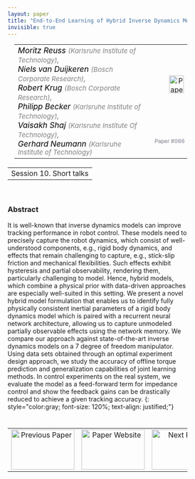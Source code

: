 ```yaml
---
layout: paper
title: "End-to-End Learning of Hybrid Inverse Dynamics Models for Precise and Compliant Impedance Control"
invisible: true
---
```

<head>
<style>
* {
  box-sizing: border-box;
}

#myInput {
  background-position: 10px 10px;
  background-repeat: no-repeat;
  width: 100%;
  font-size: 100%;
  padding: 12px 20px 12px 40px;
  border: 1px solid #ddd;
  margin-bottom: 12px;
}

#myTable, #myTableA {
  border-collapse: collapse;
  width: 100%;
  border: 1px solid #ddd;
  font-size: 100%;
}

#myTable th, #myTable td, #myTableA th, #myTableA td {
  text-align: left;
  padding: 12px;
}

#myTable tr, #myTableA tr {
  border-bottom: 1px solid #ddd;
}

#myTable tr.header, #myTable tr:hover, #myTableA tr.header, #myTableA tr:hover {
  background-color: #f1f1f1;
}


#eventcounter1 a {
    font-size: 12px;
    color: #ffffff;
    display: block;
}

#eventcounter1 a:hover {
    text-decoration: none;
}

#eventcounter2 a {
    font-size: 12px;
    color: #ffffff;
    display: block;
}

#eventcounter2 a:hover {
    text-decoration: none;
}

</style>
</head>

<table width = "95%" style="padding-left: 15px; margin-left: auto; margin-right: 10px;">
<tr><td style = "vertical-align: top; padding-right: 25px;" rowspan="2">
<span style="color:black; font-size: 110%;"><i>
Moritz Reuss <span style="color:gray; font-size: 85%">(Karlsruhe Institute of Technology)</span><span style="color:gray; font-size: 100%">,</span><br>
Niels van Duijkeren <span style="color:gray; font-size: 85%">(Bosch Corporate Research)</span><span style="color:gray; font-size: 100%">,</span><br>
Robert Krug <span style="color:gray; font-size: 85%">(Bosch Corporate Research)</span><span style="color:gray; font-size: 100%">,</span><br>
Philipp Becker <span style="color:gray; font-size: 85%">(Karlsruhe Institute of Technology)</span><span style="color:gray; font-size: 100%">,</span><br>
Vaisakh Shaj <span style="color:gray; font-size: 85%">(Karlsruhe Institute Of Technology)</span><span style="color:gray; font-size: 100%">,</span><br>
Gerhard Neumann <span style="color:gray; font-size: 85%">(Karlsruhe Institute of Technology)</span>
</i></span>
</td>

<td style="text-align: right;"><a href="http://www.roboticsproceedings.org/rss18/p066.pdf"><img src="{{ site.baseurl }}/images/paper_link.png" alt="Paper Website" width = "33"  height = "40"/></a><br></td>
</tr>
<tr>
<td style="color:#777789; text-align:right; font-size: 75%; margin-right:10px;">Paper&nbsp;#066</td>
</tr>
</table>

<table width="80%" style="margin-top: 20px; margin-left: auto; margin-right: auto;">
  <tr>
    <td style="text-align:center;">Session 10. Short talks</td>
  </tr>
</table>
<br>


### Abstract
It is well-known that inverse dynamics models can improve tracking performance in robot control. These models need to precisely capture the robot dynamics, which consist of well-understood components, e.g., rigid body dynamics, and effects that remain challenging to capture, e.g., stick-slip friction and mechanical flexibilities. Such effects exhibit hysteresis and partial observability, rendering them, particularly challenging to model. Hence, hybrid models, which combine a physical prior with data-driven approaches are especially well-suited in this setting. We present a novel hybrid model formulation that enables us to identify fully physically consistent inertial parameters of a rigid body dynamics model which is paired with a recurrent neural network architecture, allowing us to capture unmodeled partially observable effects using the network memory. We compare our approach against state-of-the-art inverse dynamics models on a 7 degree of freedom manipulator. Using data sets obtained through an optimal experiment design approach, we study the accuracy of offline torque prediction and generalization capabilities of joint learning methods. In control experiments on the real system, we evaluate the model as a feed-forward term for impedance control and show the feedback gains can be drastically reduced to achieve a given tracking accuracy.
{: style="color:gray; font-size: 120%; text-align: justified;"}


<table width="100%" style="margin-top:40px;">
<tr>
    <td style="width: 30%; text-align: center;"><a href="{{ site.baseurl }}/program/papers/065/">
<img src="{{ site.baseurl }}/images/previous_paper_icon.png"
       alt="Previous Paper" width = "142"  height = "90"/> 
</a> </td>
<td style="text-align: center;"><a href="{{ site.baseurl }}/program/papers">
<img src="{{ site.baseurl }}/images/overview_icon.png"
       alt="Paper Website" width = "142"  height = "90"/> 
</a> </td>
    <td style="width: 30%; text-align: center;"><a href="{{ site.baseurl }}/program/papers/067/">
    <img src="{{ site.baseurl }}/images/next_paper_icon.png"
        alt="Next Paper" width = "142"  height = "90"/>
    </a></td>
</tr>
</table>
